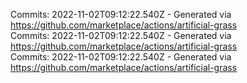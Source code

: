 Commits: 2022-11-02T09:12:22.540Z - Generated via https://github.com/marketplace/actions/artificial-grass
<br>
Commits: 2022-11-02T09:12:22.540Z - Generated via https://github.com/marketplace/actions/artificial-grass
<br>
Commits: 2022-11-02T09:12:22.540Z - Generated via https://github.com/marketplace/actions/artificial-grass
<br>
